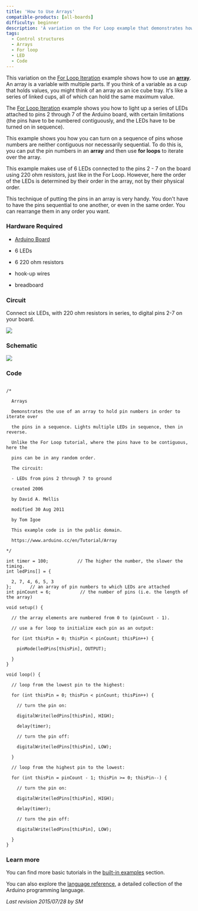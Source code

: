 ```yaml
---
title: 'How to Use Arrays'
compatible-products: [all-boards]
difficulty: beginner
description: 'A variation on the For Loop example that demonstrates how to use an array.'
tags: 
  - Control structures
  - Arrays
  - For loop
  - LED
  - Code
---
```


This variation on the [For Loop Iteration](/built-in-examples/control-structures/ForLoopIteration) example shows how to use an [**array**](https://www.arduino.cc/reference/en/language/variables/data-types/array/).  An array is a variable with multiple parts.  If you think of a variable as a cup that holds values, you might think of an array as an ice cube tray. It's like a series of linked cups, all of which can hold the same maximum value.

The [For Loop Iteration](/built-in-examples/control-structures/ForLoopIteration) example shows you how to light up a series of LEDs attached to pins 2 through 7 of the Arduino board, with certain limitations (the pins have to be numbered contiguously, and the LEDs have to be turned on in sequence).

This example shows you how you can turn on a sequence of pins whose numbers are neither contiguous nor necessarily sequential.  To do this is, you can put the pin numbers in an **array** and then use **for loops** to iterate over the array.

This example makes use of 6 LEDs connected to the pins 2 - 7 on the board using 220 ohm resistors, just like in the For Loop. However, here the order of the LEDs is determined by their order in the array, not by their physical order.

This technique of putting the pins in an array is very handy. You don't have to have the pins sequential to one another, or even in the same order.  You can rearrange them in any order you want.

### Hardware Required

- [Arduino Board](https://store.arduino.cc/collections/boards-modules)

- 6 LEDs
- 6 220 ohm resistors

- hook-up wires

- breadboard

### Circuit

Connect six LEDs, with 220 ohm resistors in series, to digital pins 2-7 on your board.



![](assets/circuit.png)


### Schematic


![](assets/schematic.png)

### Code

```arduino

/*

  Arrays

  Demonstrates the use of an array to hold pin numbers in order to iterate over

  the pins in a sequence. Lights multiple LEDs in sequence, then in reverse.

  Unlike the For Loop tutorial, where the pins have to be contiguous, here the

  pins can be in any random order.

  The circuit:

  - LEDs from pins 2 through 7 to ground

  created 2006

  by David A. Mellis

  modified 30 Aug 2011

  by Tom Igoe

  This example code is in the public domain.

  https://www.arduino.cc/en/Tutorial/Array

*/

int timer = 100;           // The higher the number, the slower the timing.
int ledPins[] = {

  2, 7, 4, 6, 5, 3
};       // an array of pin numbers to which LEDs are attached
int pinCount = 6;           // the number of pins (i.e. the length of the array)

void setup() {

  // the array elements are numbered from 0 to (pinCount - 1).

  // use a for loop to initialize each pin as an output:

  for (int thisPin = 0; thisPin < pinCount; thisPin++) {

    pinMode(ledPins[thisPin], OUTPUT);

  }
}

void loop() {

  // loop from the lowest pin to the highest:

  for (int thisPin = 0; thisPin < pinCount; thisPin++) {

    // turn the pin on:

    digitalWrite(ledPins[thisPin], HIGH);

    delay(timer);

    // turn the pin off:

    digitalWrite(ledPins[thisPin], LOW);

  }

  // loop from the highest pin to the lowest:

  for (int thisPin = pinCount - 1; thisPin >= 0; thisPin--) {

    // turn the pin on:

    digitalWrite(ledPins[thisPin], HIGH);

    delay(timer);

    // turn the pin off:

    digitalWrite(ledPins[thisPin], LOW);

  }
}
```

### Learn more

You can find more basic tutorials in the [built-in examples](/built-in-examples) section.

You can also explore the [language reference](https://www.arduino.cc/reference/en/), a detailed collection of the Arduino programming language.

*Last revision 2015/07/28 by SM*
